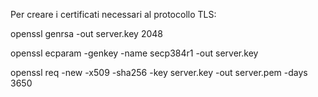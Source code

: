 Per creare i certificati necessari al protocollo TLS:

  openssl genrsa -out server.key 2048
  
  openssl ecparam -genkey -name secp384r1 -out server.key 
  
  openssl req -new -x509 -sha256 -key server.key -out server.pem -days 3650
